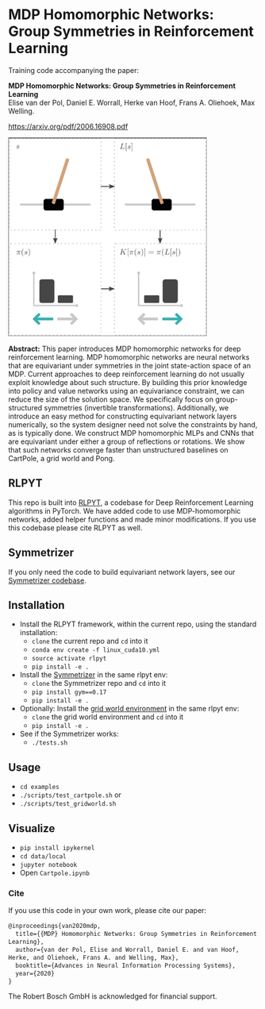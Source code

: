 # MDP Homomorphic Networks: Group Symmetries in Reinforcement Learning

Training code accompanying the paper:

**MDP Homomorphic Networks: Group Symmetries in Reinforcement Learning**  
Elise van der Pol, Daniel E. Worrall, Herke van Hoof, Frans A. Oliehoek, Max Welling.  

https://arxiv.org/pdf/2006.16908.pdf 

<img src="mdp_hom.png" width="400" alt="Equivariant policy visualization"/>

**Abstract:** 
This paper introduces MDP homomorphic networks for deep reinforcement learning.
MDP homomorphic networks are neural networks that are equivariant under
symmetries in the joint state-action space of an MDP. Current approaches to deep
reinforcement learning do not usually exploit knowledge about such structure. By
building this prior knowledge into policy and value networks using an equivariance
constraint, we can reduce the size of the solution space. We specifically focus
on group-structured symmetries (invertible transformations). Additionally, we
introduce an easy method for constructing equivariant network layers numerically,
so the system designer need not solve the constraints by hand, as is typically done.
We construct MDP homomorphic MLPs and CNNs that are equivariant under either
a group of reflections or rotations. We show that such networks converge faster
than unstructured baselines on CartPole, a grid world and Pong.

## RLPYT 
This repo is built into [RLPYT](https://github.com/astooke/rlpyt "RLPYT Github"), a codebase for Deep Reinforcement Learning algorithms in PyTorch. 
We have added code to use MDP-homomorphic networks, added helper functions and made minor modifications. If you use this codebase please cite RLPYT as well.


## Symmetrizer
If you only need the code to build equivariant network layers, see our 
[Symmetrizer codebase](https://github.com/ElisevanderPol/symmetrizer "Symmetrizer Github"). 

## Installation
* Install the RLPYT framework, within the current repo, using the standard installation:
  * ```clone``` the current repo and ```cd``` into it
  * ``` conda env create -f linux_cuda10.yml ```
  * ``` source activate rlpyt ```
  * ``` pip install -e . ```
* Install the [Symmetrizer](https://github.com/ElisevanderPol/symmetrizer "Symmetrizer Gitub") in the same rlpyt env:
  * ```clone``` the Symmetrizer repo and ```cd``` into it
  * ``` pip install gym==0.17 ```
  * ``` pip install -e . ```
* Optionally: Install the [grid world environment](https://github.com/ElisevanderPol/gridworld "Grid world environment") in the same rlpyt env:
  * ```clone``` the grid world environment and ```cd``` into it
  * ``` pip install -e . ```
* See if the Symmetrizer works:
  * ``` ./tests.sh ```

## Usage
* ``` cd examples ```
* ``` ./scripts/test_cartpole.sh ``` 
or
* ``` ./scripts/test_gridworld.sh ```

## Visualize
* ``` pip install ipykernel ```
* ``` cd data/local ```
* ``` jupyter notebook ```
* Open ```Cartpole.ipynb```

### Cite
If you use this code in your own work, please cite our paper:
```
@inproceedings{van2020mdp,
  title={{MDP} Homomorphic Networks: Group Symmetries in Reinforcement Learning},
  author={van der Pol, Elise and Worrall, Daniel E. and van Hoof, Herke, and Oliehoek, Frans A. and Welling, Max},
  booktitle={Advances in Neural Information Processing Systems},
  year={2020}
}

```

The Robert Bosch GmbH is acknowledged for financial support.
